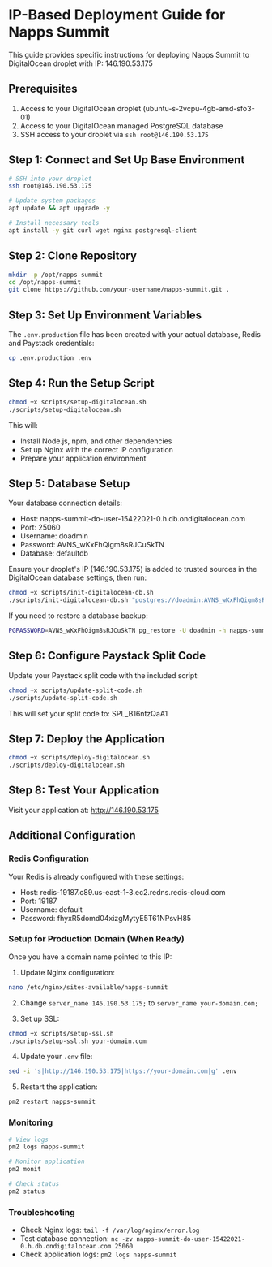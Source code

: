 # IP-Based Deployment Guide for Napps Summit

This guide provides specific instructions for deploying Napps Summit to DigitalOcean droplet with IP: 146.190.53.175

## Prerequisites

1. Access to your DigitalOcean droplet (ubuntu-s-2vcpu-4gb-amd-sfo3-01)
2. Access to your DigitalOcean managed PostgreSQL database
3. SSH access to your droplet via `ssh root@146.190.53.175`

## Step 1: Connect and Set Up Base Environment

```bash
# SSH into your droplet
ssh root@146.190.53.175

# Update system packages
apt update && apt upgrade -y

# Install necessary tools
apt install -y git curl wget nginx postgresql-client
```

## Step 2: Clone Repository

```bash
mkdir -p /opt/napps-summit
cd /opt/napps-summit
git clone https://github.com/your-username/napps-summit.git .
```

## Step 3: Set Up Environment Variables

The `.env.production` file has been created with your actual database, Redis and Paystack credentials:

```bash
cp .env.production .env
```

## Step 4: Run the Setup Script

```bash
chmod +x scripts/setup-digitalocean.sh
./scripts/setup-digitalocean.sh
```

This will:
- Install Node.js, npm, and other dependencies
- Set up Nginx with the correct IP configuration
- Prepare your application environment

## Step 5: Database Setup

Your database connection details:
- Host: napps-summit-do-user-15422021-0.h.db.ondigitalocean.com
- Port: 25060
- Username: doadmin
- Password: AVNS_wKxFhQigm8sRJCuSkTN
- Database: defaultdb

Ensure your droplet's IP (146.190.53.175) is added to trusted sources in the DigitalOcean database settings, then run:

```bash
chmod +x scripts/init-digitalocean-db.sh
./scripts/init-digitalocean-db.sh "postgres://doadmin:AVNS_wKxFhQigm8sRJCuSkTN@napps-summit-do-user-15422021-0.h.db.ondigitalocean.com:25060/defaultdb"
```

If you need to restore a database backup:

```bash
PGPASSWORD=AVNS_wKxFhQigm8sRJCuSkTN pg_restore -U doadmin -h napps-summit-do-user-15422021-0.h.db.ondigitalocean.com -p 25060 -d defaultdb /path/to/your/backup.sql
```

## Step 6: Configure Paystack Split Code

Update your Paystack split code with the included script:

```bash
chmod +x scripts/update-split-code.sh
./scripts/update-split-code.sh
```

This will set your split code to: SPL_B16ntzQaA1

## Step 7: Deploy the Application

```bash
chmod +x scripts/deploy-digitalocean.sh
./scripts/deploy-digitalocean.sh
```

## Step 8: Test Your Application

Visit your application at: http://146.190.53.175

## Additional Configuration

### Redis Configuration

Your Redis is already configured with these settings:
- Host: redis-19187.c89.us-east-1-3.ec2.redns.redis-cloud.com
- Port: 19187
- Username: default
- Password: fhyxR5domd04xizgMytyE5T61NPsvH85

### Setup for Production Domain (When Ready)

Once you have a domain name pointed to this IP:

1. Update Nginx configuration:
```bash
nano /etc/nginx/sites-available/napps-summit
```

2. Change `server_name 146.190.53.175;` to `server_name your-domain.com;`

3. Set up SSL:
```bash
chmod +x scripts/setup-ssl.sh
./scripts/setup-ssl.sh your-domain.com
```

4. Update your `.env` file:
```bash
sed -i 's|http://146.190.53.175|https://your-domain.com|g' .env
```

5. Restart the application:
```bash
pm2 restart napps-summit
```

### Monitoring

```bash
# View logs
pm2 logs napps-summit

# Monitor application
pm2 monit

# Check status
pm2 status
```

### Troubleshooting

- Check Nginx logs: `tail -f /var/log/nginx/error.log`
- Test database connection: `nc -zv napps-summit-do-user-15422021-0.h.db.ondigitalocean.com 25060`
- Check application logs: `pm2 logs napps-summit`